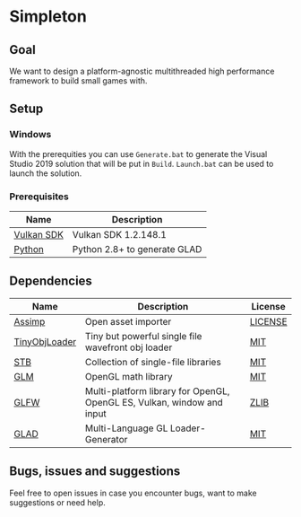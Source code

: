 # Simpleton
## Goal
We want to design a platform-agnostic multithreaded high performance framework to build small games with. 

## Setup

### Windows
With the prerequities you can use `Generate.bat` to generate the Visual Studio 2019 solution that will be put in `Build`. `Launch.bat` can be used to launch the solution.
### Prerequisites
Name | Description
------------ | -------------
[Vulkan SDK](https://vulkan.lunarg.com/sdk/home) | Vulkan SDK 1.2.148.1
[Python](https://www.python.org/) | Python 2.8+ to generate GLAD

## Dependencies
Name | Description | License
------------ | ------------- | -------------
[Assimp](https://github.com/assimp/assimp) | Open asset importer | [LICENSE](ASSIMP)
[TinyObjLoader](https://github.com/syoyo/tinyobjloader) | Tiny but powerful single file wavefront obj loader | [MIT](https://github.com/syoyo/tinyobjloader/blob/master/LICENSE)
[STB](https://github.com/nothings/stb) | Collection of single-file libraries | [MIT](https://github.com/nothings/stb/blob/master/LICENSE)
[GLM](https://github.com/g-truc/glm) | OpenGL math library | [MIT](https://github.com/g-truc/glm/blob/master/manual.md#section0)
[GLFW](https://github.com/glfw/glfw) | Multi-platform library for OpenGL, OpenGL ES, Vulkan, window and input | [ZLIB](https://github.com/glfw/glfw/blob/master/LICENSE.md)
[GLAD](https://github.com/Dav1dde/glad) | Multi-Language GL Loader-Generator | [MIT](https://github.com/Dav1dde/glad/blob/master/LICENSE)

## Bugs, issues and suggestions
Feel free to open issues in case you encounter bugs, want to make suggestions or need help. 

